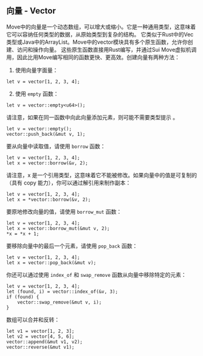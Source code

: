 ## 向量 - Vector

Move中的向量是一个动态数组，可以增大或缩小。它是一种通用类型，这意味着它可以容纳任何类型的数据，从原始类型到复杂的结构。
它类似于Rust中的Vec类型或Java中的ArrayList。Move中的vector模块具有多个原生函数，允许你创建、访问和操作向量。
这些原生函数直接用Rust编写，并通过Sui Move虚拟机调用，因此比用Move编写相同的函数更快、更高效。创建向量有两种方法：

1. 使用向量字面量：
```move
let v = vector[1, 2, 3, 4];
```
2. 使用 `empty` 函数：
```move
let v = vector::empty<u64>();
```
请注意，如果在同一函数中向此向量添加元素，则可能不需要类型提示 <u64>。
```move
let v = vector::empty();
vector::push_back(&mut v, 1);
```
要从向量中读取值，请使用 `borrow` 函数：
```move
let v = vector[1, 2, 3, 4];
let x = vector::borrow(&v, 2);
```
请注意，x 是一个引用类型，这意味着它不能被修改。如果向量中的值是可复制的（具有 copy 能力），你可以通过解引用来制作副本：
```move
let v = vector[1, 2, 3, 4];
let x = *vector::borrow(&v, 2);
```
要原地修改向量的值，请使用 `borrow_mut` 函数：
```move
let v = vector[1, 2, 3, 4];
let x = vector::borrow_mut(&mut v, 2);
*x = *x + 1;
```
要移除向量中的最后一个元素，请使用 `pop_back` 函数：
```move
let v = vector[1, 2, 3, 4];
let x = vector::pop_back(&mut v);
```
你还可以通过使用 `index_of` 和 `swap_remove` 函数从向量中移除特定的元素：
```move
let v = vector[1, 2, 3, 4];
let (found, i) = vector::index_of(&v, 3);
if (found) {
    vector::swap_remove(&mut v, i);
}
```
数组可以合并和反转：
```move
let v1 = vector[1, 2, 3];
let v2 = vector[4, 5, 6];
vector::append(&mut v1, v2);
vector::reverse(&mut v1);
```